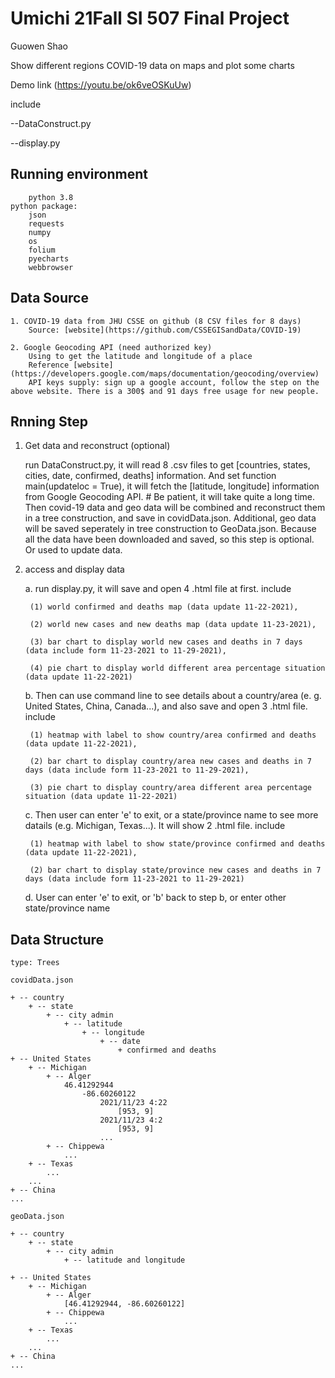 # Umichi 21Fall SI 507 Final Project
Guowen Shao

Show different regions COVID-19 data on maps and plot some charts

Demo link (https://youtu.be/ok6veOSKuUw)

include
   
   --DataConstruct.py
   
   --display.py

## Running environment

        python 3.8
    python package:
        json
        requests
        numpy
        os
        folium
        pyecharts
        webbrowser

## Data Source
    1. COVID-19 data from JHU CSSE on github (8 CSV files for 8 days)
        Source: [website](https://github.com/CSSEGISandData/COVID-19)
        
    2. Google Geocoding API (need authorized key)
        Using to get the latitude and longitude of a place
        Reference [website](https://developers.google.com/maps/documentation/geocoding/overview)
        API keys supply: sign up a google account, follow the step on the above website. There is a 300$ and 91 days free usage for new people.

## Rnning Step

1. Get data and reconstruct (optional)

   run DataConstruct.py, it will read 8 .csv files to get [countries, states, cities, date, confirmed, deaths] information. And set function main(updateloc = True), it will fetch the [latitude, longitude] information from Google Geocoding API. # Be patient, it will take quite a long time. Then covid-19 data and geo data will be combined and reconstruct them in a tree construction, and save in covidData.json. Additional, geo data will be saved seperately in tree construction to GeoData.json.
   Because all the data have been downloaded and saved, so this step is optional. Or used to update data.
    
2. access and display data

    a. run display.py, it will save and open 4 .html file at first. include 
    
        (1) world confirmed and deaths map (data update 11-22-2021), 
        
        (2) world new cases and new deaths map (data update 11-23-2021), 
        
        (3) bar chart to display world new cases and deaths in 7 days (data include form 11-23-2021 to 11-29-2021), 
        
        (4) pie chart to display world different area percentage situation (data update 11-22-2021)
        
    b. Then can use command line to see details about a country/area (e. g. United States, China, Canada...), and also save and open 3 .html file. include
    
        (1) heatmap with label to show country/area confirmed and deaths (data update 11-22-2021), 
        
        (2) bar chart to display country/area new cases and deaths in 7 days (data include form 11-23-2021 to 11-29-2021), 
        
        (3) pie chart to display country/area different area percentage situation (data update 11-22-2021)
        
    c. Then user can enter 'e' to exit, or a state/province name to see more datails (e.g. Michigan, Texas...). It will show 2 .html file. include
    
        (1) heatmap with label to show state/province confirmed and deaths (data update 11-22-2021), 
        
        (2) bar chart to display state/province new cases and deaths in 7 days (data include form 11-23-2021 to 11-29-2021)
        
    d. User can enter 'e' to exit, or 'b' back to step b, or enter other state/province name

## Data Structure
    type: Trees
    
    covidData.json

    + -- country
        + -- state
            + -- city admin
                + -- latitude
                    + -- longitude
                        + -- date
                            + confirmed and deaths
    + -- United States
        + -- Michigan
            + -- Alger
                46.41292944	
                    -86.60260122
                        2021/11/23 4:22
                            [953, 9]
                        2021/11/23 4:2
                            [953, 9]
                        ...
            + -- Chippewa
                ...
        + -- Texas
            ...
        ...
    + -- China
    ...

    geoData.json
    
    + -- country
        + -- state
            + -- city admin
                + -- latitude and longitude

    + -- United States
        + -- Michigan
            + -- Alger
                [46.41292944, -86.60260122]
            + -- Chippewa
                ...
        + -- Texas
            ...
        ...
    + -- China
    ...



